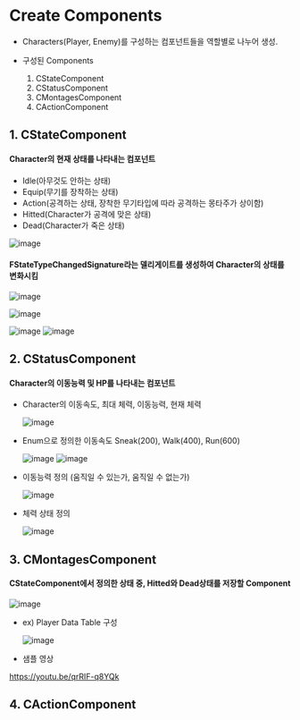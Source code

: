 # Create Components
- Characters(Player, Enemy)를 구성하는 컴포넌트들을 역할별로 나누어 생성.

- 구성된 Components
  1. CStateComponent
  2. CStatusComponent
  3. CMontagesComponent
  4. CActionComponent


## 1. CStateComponent

#### Character의 현재 상태를 나타내는 컴포넌트
- Idle(아무것도 안하는 상태)
- Equip(무기를 장착하는 상태)
- Action(공격하는 상태, 장착한 무기타입에 따라 공격하는 몽타주가 상이함)
- Hitted(Character가 공격에 맞은 상태)
- Dead(Character가 죽은 상태)
  
![image](https://github.com/HanYooTae/Unreal-Game-Project1/assets/41534351/ac300712-0313-4cb6-80fa-9b2c87fa7215)


#### FStateTypeChangedSignature라는 델리게이트를 생성하여 Character의 상태를 변화시킴
![image](https://github.com/HanYooTae/Unreal-Game-Project1/assets/41534351/87dfc344-52e5-4b54-b205-9bc71284b417)

![image](https://github.com/HanYooTae/Unreal-Game-Project1/assets/41534351/2e5ab983-47d8-4e3e-9009-6ba579f3a7b1)

![image](https://github.com/HanYooTae/Unreal-Game-Project1/assets/41534351/56f3a402-c60c-40be-9279-5dfa1c654e63)
![image](https://github.com/HanYooTae/Unreal-Game-Project1/assets/41534351/b3a79a0a-ba26-4206-be88-4dd1c4545d07)


## 2. CStatusComponent

#### Character의 이동능력 및 HP를 나타내는 컴포넌트

- Character의 이동속도, 최대 체력, 이동능력, 현재 체력
  
   ![image](https://github.com/HanYooTae/Unreal-Game-Project1/assets/41534351/0d8fee6a-0c62-4a61-9983-cf682cf44541)

- Enum으로 정의한 이동속도 Sneak(200), Walk(400), Run(600)
  
   ![image](https://github.com/HanYooTae/Unreal-Game-Project1/assets/41534351/418a757f-0541-4f72-8014-039c65d9b447)
   ![image](https://github.com/HanYooTae/Unreal-Game-Project1/assets/41534351/e9baf471-931a-44bd-b651-c4a5c1356b08)

- 이동능력 정의 (움직일 수 있는가, 움직일 수 없는가)
  
   ![image](https://github.com/HanYooTae/Unreal-Game-Project1/assets/41534351/a04b9bdb-0cff-4fe8-9caf-833c5d30135c)

- 체력 상태 정의
  
   ![image](https://github.com/HanYooTae/Unreal-Game-Project1/assets/41534351/80fcbf1d-c883-4615-8c28-dbe9fd609c11)



## 3. CMontagesComponent

#### CStateComponent에서 정의한 상태 중, Hitted와 Dead상태를 저장할 Component

  ![image](https://github.com/HanYooTae/Unreal-Game-Project1/assets/41534351/1b2b247d-c0cd-4cff-9bdb-df275a8a1623)

- ex) Player Data Table 구성
  
  ![image](https://github.com/HanYooTae/Unreal-Game-Project1/assets/41534351/483c4ba4-141f-4688-8b19-2562394b1ff4)

- 샘플 영상
  
https://youtu.be/qrRIF-q8YQk


## 4. CActionComponent

